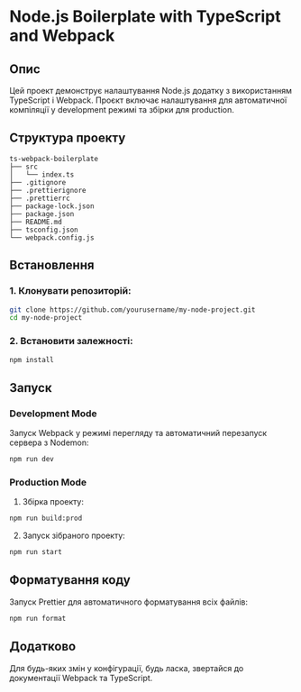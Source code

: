 # Node.js Boilerplate with TypeScript and Webpack

## Опис

Цей проект демонструє налаштування Node.js додатку з використанням TypeScript і Webpack.
Проєкт включає налаштування для автоматичної компіляції у development режимі та збірки для production.

## Структура проекту

```plaintext
ts-webpack-boilerplate
├── src
│   └── index.ts
├── .gitignore
├── .prettierignore
├── .prettierrc
├── package-lock.json
├── package.json
├── README.md
├── tsconfig.json
└── webpack.config.js
```

## Встановлення

### 1. Клонувати репозиторій:

```bash
git clone https://github.com/yourusername/my-node-project.git
cd my-node-project
```

### 2. Встановити залежності:

```bash
npm install
```

## Запуск

### Development Mode

Запуск Webpack у режимі перегляду та автоматичний перезапуск сервера з Nodemon:

```bash
npm run dev
```

### Production Mode

1. Збірка проекту:

```bash
npm run build:prod
```

2. Запуск зібраного проекту:

```bash
npm run start
```

## Форматування коду

Запуск Prettier для автоматичного форматування всіх файлів:

```bash
npm run format
```

## Додатково

Для будь-яких змін у конфігурації, будь ласка, звертайся до документації Webpack та TypeScript.
